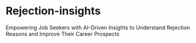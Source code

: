 # Rejection-insights
Empowering Job Seekers with AI-Driven Insights to Understand Rejection Reasons and Improve Their Career Prospects
